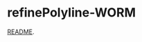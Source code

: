 # refinePolyline-WORM

[README](https://github.com/dmparrishphd/refinePolyline-CORW/blob/main/README.md).
